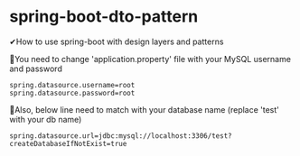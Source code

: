 # spring-boot-dto-pattern

✔How to use spring-boot with design layers and patterns 

📌You need to change 'application.property' file with your MySQL username and password

    spring.datasource.username=root 
    spring.datasource.password=root

📌Also, below line need to match with your database name (replace 'test' with your db name)

    spring.datasource.url=jdbc:mysql://localhost:3306/test?createDatabaseIfNotExist=true
